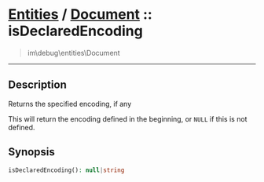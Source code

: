 # [Entities](entities.md) / [Document](entities-Document.md) :: isDeclaredEncoding
 > im\debug\entities\Document
____

## Description
Returns the specified encoding, if any

This will return the encoding defined in the beginning,
or `NULL` if this is not defined.

## Synopsis
```php
isDeclaredEncoding(): null|string
```
